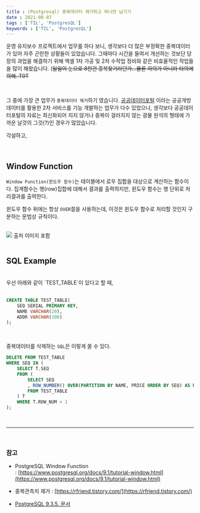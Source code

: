 ```yaml
---
title : (Postgresql) 중복데이터 제거하고 하나만 남기기
date : 2021-08-07
tags : ['TIL', 'PostgresQL']
keywords : ['TIL', 'PostgresQL']
--- 
```


운영 유지보수 프로젝트에서 업무를 하다 보니, 생각보다 더 많은 부정확한 중복데이터가 있어 자주 곤란한 상황들이 있었습니다. 그때마다 시간을 들여서 개선하는 것보단 당장의 과업을 해결하기 위해 엑셀 1차 가공 및 2차 수작업 정비와 같은 비효율적인 작업들을 많이 해왔습니다. (~~일일이 눈으로 8천건 중복찾기라던가...물론 자의가 아니라 타의에 의해..T0T~~

<br/>

그 중에 가장 큰 업무가 `중복데이터 제거`하기 였습니다. [공공데이터포털](https://code.go.kr) 이라는 공공개방 데이터를 활용한 2차 서비스를 기능 개발하는 업무가 다수 있었으나, 생각보다 공공데이터포털의 자료는 최신화되어 지지 않거나 중복이 걸러지지 않는 광물 원석의 형태에 가까운 날것의 그것(?)인 경우가 많았습니다. 

각설하고,

<br/>

## Window Function

`Window Function(윈도우 함수)`는 테이블에서 로우 집합을 대상으로 계산하는 함수이다. 집계함수는 행(row)집합에 대해서 결과를 출력하지만, 윈도우 함수는 행 단위로 처리결과를 출력한다. 

윈도우 함수 뒤에는 항상 `OVER`절을 사용하는데, 이것은 윈도우 함수로 처리할 것인지 구분하는 문법상 규칙이다. 
<br/><br/>

![](https://t1.daumcdn.net/cfile/tistory/997C753D5B869EEE1B)
출처 이미지 포함
<br/><br/>

## SQL Example

<br/>
우선 아래와 같이 `TEST_TABLE`이 있다고 할 때,  <br/><br/>

```sql 
CREATE TABLE TEST_TABLE(
	SEQ SERIAL PRIMARY KEY,
	NAME VARCHAR(20),
	ADDR VARCHAR(100)	
);
```

<br/>

중복데이터를 삭제하는 `SQL`은 이렇게 쓸 수 있다.

```sql
DELETE FROM TEST_TABLE
WHERE SEQ IN (
	SELECT T.SEQ 
	FROM (
		SELECT SEQ
		, ROW_NUMBER() OVER(PARTITION BY NAME, PRICE ORDER BY SEQ) AS ROW_NUM
		FROM TEST_TABLE
	) T
	WHERE T.ROW_NUM > 1
);
```
<br/>

---

<br/>

### 참고

- PostgreSQL Window Function : [https://www.postgresql.org/docs/9.1/tutorial-window.html](https://www.postgresql.org/docs/9.1/tutorial-window.html)                                                                                                                                                                                                                                                                                                                                                                                                                                                                                                                                                                                                                                                                                                                                                                                                                                                                                                                                                                                                                                                                                                           



- 중복관측치 제거 : [https://rfriend.tistory.com/](https://rfriend.tistory.com/)
- [PostgreSQL 9.3.5. 문서](https://postgresql.kr/docs/9.3/tutorial-window.html)
